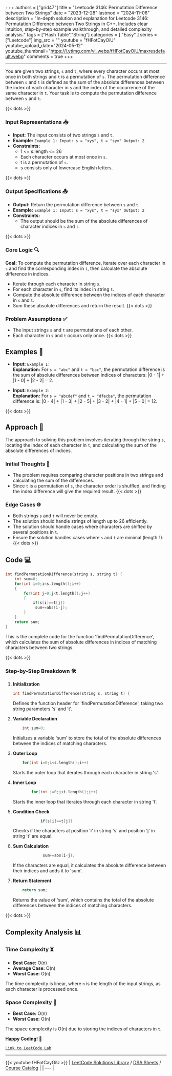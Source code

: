 
+++
authors = ["grid47"]
title = "Leetcode 3146: Permutation Difference between Two Strings"
date = "2023-12-28"
lastmod = "2024-11-06"
description = "In-depth solution and explanation for Leetcode 3146: Permutation Difference between Two Strings in C++. Includes clear intuition, step-by-step example walkthrough, and detailed complexity analysis."
tags = ["Hash Table","String"]
categories = [
    "Easy"
]
series = ["Leetcode"]
img_src = ""
youtube = "fHFotCayOiU"
youtube_upload_date="2024-05-12"
youtube_thumbnail="https://i.ytimg.com/vi_webp/fHFotCayOiU/maxresdefault.webp"
comments = true
+++



---
You are given two strings, `s` and `t`, where every character occurs at most once in both strings and `t` is a permutation of `s`. The permutation difference between `s` and `t` is defined as the sum of the absolute differences between the index of each character in `s` and the index of the occurrence of the same character in `t`. Your task is to compute the permutation difference between `s` and `t`.
<!--more-->
{{< dots >}}
### Input Representations 📥
- **Input:** The input consists of two strings `s` and `t`.
- **Example:** `Example 1:
Input: s = "xys", t = "syx"
Output: 2`
- **Constraints:**
	- 1 <= s.length <= 26
	- Each character occurs at most once in `s`.
	- t is a permutation of `s`.
	- s consists only of lowercase English letters.

{{< dots >}}
### Output Specifications 📤
- **Output:** Return the permutation difference between `s` and `t`.
- **Example:** `Example 1:
Input: s = "xys", t = "syx"
Output: 2`
- **Constraints:**
	- The output should be the sum of the absolute differences of character indices in `s` and `t`.

{{< dots >}}
### Core Logic 🔍
**Goal:** To compute the permutation difference, iterate over each character in `s` and find the corresponding index in `t`, then calculate the absolute difference in indices.

- Iterate through each character in string `s`.
- For each character in `s`, find its index in string `t`.
- Compute the absolute difference between the indices of each character in `s` and `t`.
- Sum these absolute differences and return the result.
{{< dots >}}
### Problem Assumptions ✅
- The input strings `s` and `t` are permutations of each other.
- Each character in `s` and `t` occurs only once.
{{< dots >}}
## Examples 🧩
- **Input:** `Example 1:`  \
  **Explanation:** For `s = "abc"` and `t = "bac"`, the permutation difference is the sum of absolute differences between indices of characters: |0 - 1| + |1 - 0| + |2 - 2| = 2.

- **Input:** `Example 2:`  \
  **Explanation:** For `s = "abcdef"` and `t = "dfecba"`, the permutation difference is: |0 - 4| + |1 - 3| + |2 - 5| + |3 - 2| + |4 - 1| + |5 - 0| = 12.

{{< dots >}}
## Approach 🚀
The approach to solving this problem involves iterating through the string `s`, locating the index of each character in `t`, and calculating the sum of the absolute differences of indices.

### Initial Thoughts 💭
- The problem requires comparing character positions in two strings and calculating the sum of the differences.
- Since `t` is a permutation of `s`, the character order is shuffled, and finding the index difference will give the required result.
{{< dots >}}
### Edge Cases 🌐
- Both strings `s` and `t` will never be empty.
- The solution should handle strings of length up to 26 efficiently.
- The solution should handle cases where characters are shifted by several positions in `t`.
- Ensure the solution handles cases where `s` and `t` are minimal (length 1).
{{< dots >}}
## Code 💻
```cpp
int findPermutationDifference(string s, string t) {
    int sum=0;
    for(int i=0;i<s.length();i++)
    {
        for(int j=0;j<t.length();j++)
        {
            if(s[i]==t[j])
             sum+=abs(i-j);
        }
    }
    return sum;
}
```

This is the complete code for the function 'findPermutationDifference', which calculates the sum of absolute differences in indices of matching characters between two strings.

{{< dots >}}
### Step-by-Step Breakdown 🛠️
1. **Initialization**
	```cpp
	int findPermutationDifference(string s, string t) {
	```
	Defines the function header for 'findPermutationDifference', taking two string parameters 's' and 't'.

2. **Variable Declaration**
	```cpp
	    int sum=0;
	```
	Initializes a variable 'sum' to store the total of the absolute differences between the indices of matching characters.

3. **Outer Loop**
	```cpp
	    for(int i=0;i<s.length();i++)
	```
	Starts the outer loop that iterates through each character in string 's'.

4. **Inner Loop**
	```cpp
	        for(int j=0;j<t.length();j++)
	```
	Starts the inner loop that iterates through each character in string 't'.

5. **Condition Check**
	```cpp
	            if(s[i]==t[j])
	```
	Checks if the characters at position 'i' in string 's' and position 'j' in string 't' are equal.

6. **Sum Calculation**
	```cpp
	             sum+=abs(i-j);
	```
	If the characters are equal, it calculates the absolute difference between their indices and adds it to 'sum'.

7. **Return Statement**
	```cpp
	    return sum;
	```
	Returns the value of 'sum', which contains the total of the absolute differences between the indices of matching characters.

{{< dots >}}
## Complexity Analysis 📊
### Time Complexity ⏳
- **Best Case:** O(n)
- **Average Case:** O(n)
- **Worst Case:** O(n)

The time complexity is linear, where `n` is the length of the input strings, as each character is processed once.

### Space Complexity 💾
- **Best Case:** O(n)
- **Worst Case:** O(n)

The space complexity is O(n) due to storing the indices of characters in `t`.

**Happy Coding! 🎉**


[`Link to LeetCode Lab`](https://leetcode.com/problems/permutation-difference-between-two-strings/description/)

---
{{< youtube fHFotCayOiU >}}
| [LeetCode Solutions Library](https://grid47.xyz/leetcode/) / [DSA Sheets](https://grid47.xyz/sheets/) / [Course Catalog](https://grid47.xyz/courses/) |
| --- |
